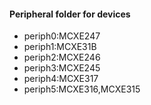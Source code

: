 #### Peripheral folder for devices
* periph0:MCXE247
* periph1:MCXE31B
* periph2:MCXE246
* periph3:MCXE245
* periph4:MCXE317
* periph5:MCXE316,MCXE315
